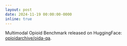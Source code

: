 ```yaml
---
layout: post
date: 2024-11-19 00:00:00-0000
inline: true
---
```


Multimodal Opioid Benchmark released on HuggingFace: <a rel="external nofollow" href="https://huggingface.co/datasets/opioidarchive/oida-qa" target="_blank">opioidarchive/oida-qa</a>.
